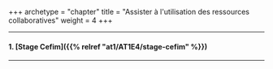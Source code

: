 +++
archetype = "chapter"
title = "Assister à l'utilisation des ressources collaboratives"
weight = 4
+++

---

#### 1. [Stage Cefim]({{% relref "at1/AT1E4/stage-cefim" %}})

---
